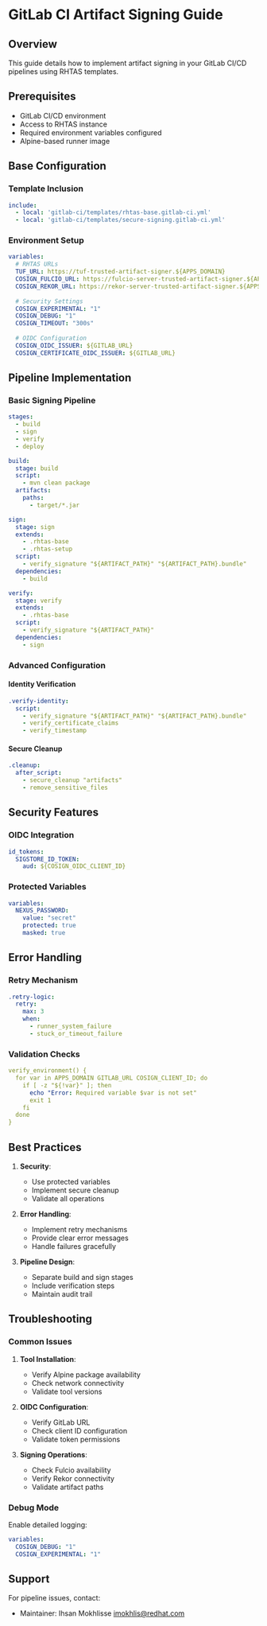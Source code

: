 # GitLab CI Artifact Signing Guide

## Overview

This guide details how to implement artifact signing in your GitLab CI/CD pipelines using RHTAS templates.

## Prerequisites

- GitLab CI/CD environment
- Access to RHTAS instance
- Required environment variables configured
- Alpine-based runner image

## Base Configuration

### Template Inclusion

```yaml
include:
  - local: 'gitlab-ci/templates/rhtas-base.gitlab-ci.yml'
  - local: 'gitlab-ci/templates/secure-signing.gitlab-ci.yml'
```

### Environment Setup

```yaml
variables:
  # RHTAS URLs
  TUF_URL: https://tuf-trusted-artifact-signer.${APPS_DOMAIN}
  COSIGN_FULCIO_URL: https://fulcio-server-trusted-artifact-signer.${APPS_DOMAIN}
  COSIGN_REKOR_URL: https://rekor-server-trusted-artifact-signer.${APPS_DOMAIN}
  
  # Security Settings
  COSIGN_EXPERIMENTAL: "1"
  COSIGN_DEBUG: "1"
  COSIGN_TIMEOUT: "300s"
  
  # OIDC Configuration
  COSIGN_OIDC_ISSUER: ${GITLAB_URL}
  COSIGN_CERTIFICATE_OIDC_ISSUER: ${GITLAB_URL}
```

## Pipeline Implementation

### Basic Signing Pipeline

```yaml
stages:
  - build
  - sign
  - verify
  - deploy

build:
  stage: build
  script:
    - mvn clean package
  artifacts:
    paths:
      - target/*.jar

sign:
  stage: sign
  extends:
    - .rhtas-base
    - .rhtas-setup
  script:
    - verify_signature "${ARTIFACT_PATH}" "${ARTIFACT_PATH}.bundle"
  dependencies:
    - build

verify:
  stage: verify
  extends:
    - .rhtas-base
  script:
    - verify_signature "${ARTIFACT_PATH}"
  dependencies:
    - sign
```

### Advanced Configuration

#### Identity Verification

```yaml
.verify-identity:
  script:
    - verify_signature "${ARTIFACT_PATH}" "${ARTIFACT_PATH}.bundle"
    - verify_certificate_claims
    - verify_timestamp
```

#### Secure Cleanup

```yaml
.cleanup:
  after_script:
    - secure_cleanup "artifacts"
    - remove_sensitive_files
```

## Security Features

### OIDC Integration

```yaml
id_tokens:
  SIGSTORE_ID_TOKEN:
    aud: ${COSIGN_OIDC_CLIENT_ID}
```

### Protected Variables

```yaml
variables:
  NEXUS_PASSWORD:
    value: "secret"
    protected: true
    masked: true
```

## Error Handling

### Retry Mechanism

```yaml
.retry-logic:
  retry:
    max: 3
    when:
      - runner_system_failure
      - stuck_or_timeout_failure
```

### Validation Checks

```yaml
verify_environment() {
  for var in APPS_DOMAIN GITLAB_URL COSIGN_CLIENT_ID; do
    if [ -z "${!var}" ]; then
      echo "Error: Required variable $var is not set"
      exit 1
    fi
  done
}
```

## Best Practices

1. **Security**:
   - Use protected variables
   - Implement secure cleanup
   - Validate all operations

2. **Error Handling**:
   - Implement retry mechanisms
   - Provide clear error messages
   - Handle failures gracefully

3. **Pipeline Design**:
   - Separate build and sign stages
   - Include verification steps
   - Maintain audit trail

## Troubleshooting

### Common Issues

1. **Tool Installation**:
   - Verify Alpine package availability
   - Check network connectivity
   - Validate tool versions

2. **OIDC Configuration**:
   - Verify GitLab URL
   - Check client ID configuration
   - Validate token permissions

3. **Signing Operations**:
   - Check Fulcio availability
   - Verify Rekor connectivity
   - Validate artifact paths

### Debug Mode

Enable detailed logging:
```yaml
variables:
  COSIGN_DEBUG: "1"
  COSIGN_EXPERIMENTAL: "1"
```

## Support

For pipeline issues, contact:
- Maintainer: Ihsan Mokhlisse <imokhlis@redhat.com>